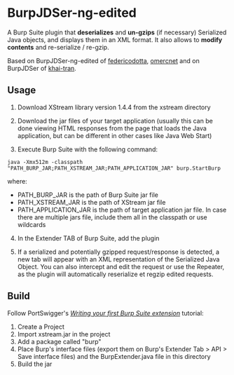 # BurpJDSer-ng-edited

A Burp Suite plugin that **deserializes** and **un-gzips** (if necessary) Serialized Java objects, and displays them in an XML format. It also allows to **modify contents** and re-serialize / re-gzip.

Based on BurpJDSer-ng-edited of [federicodotta](https://github.com/federicodotta/BurpJDSer-ng-edited), [omercnet](https://github.com/omercnet/BurpJDSer-ng) and on BurpJDSer of [khai-tran](https://github.com/khai-tran/BurpJDSer).

## Usage

1) Download XStream library version 1.4.4 from the xstream directory

2) Download the jar files of your target application (usually this can be done viewing HTML responses from the page that loads the Java application, but can be different in other cases like Java Web Start)

3) Execute Burp Suite with the following command:

`java -Xmx512m -classpath "PATH_BURP_JAR;PATH_XSTREAM_JAR;PATH_APPLICATION_JAR" burp.StartBurp`

where:
* PATH_BURP_JAR is the path of Burp Suite jar file
* PATH_XSTREAM_JAR is the path of XStream jar file
* PATH_APPLICATION_JAR is the path of target application jar file. In case there are multiple jars file, include them all in the classpath or use wildcards

4) In the Extender TAB of Burp Suite, add the plugin

5) If a serialized and potentially gzipped request/response is detected, a new tab will appear with an XML representation of the Serialized Java Object. You can also intercept and edit the request or use the Repeater, as the plugin will automatically reserialize et regzip edited requests.


## Build

Follow PortSwigger's [*Writing your first Burp Suite extension*](https://portswigger.net/burp/extender/writing-your-first-burp-suite-extension) tutorial:
1) Create a Project
2) Import xstream.jar in the project
3) Add a package called "burp"
4) Place Burp's interface files (export them on Burp's Extender Tab > API > Save interface files) and the BurpExtender.java file in this directory
5) Build the jar

